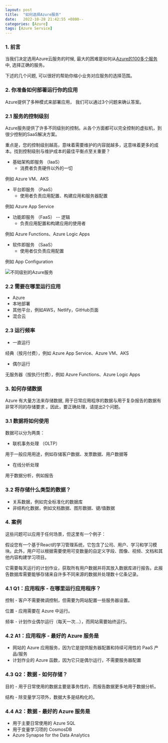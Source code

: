 ```yaml
---
layout: post
title:  "如何选择Azure服务"
date:   2022-10-28 21:42:55 +0800--
categories: [Azure]
tags: [Azure Service]  
---
```


### 1. 前言

当我们决定选用Azure云服务的时候, 最大的困难是如何从[Azure的100多个服务](https://azure.microsoft.com/en-us/products/)中, 选择正确的服务。

下述的几个问题, 可以很好的帮助你缩小业务对应服务的选择范围。

### 2. 你准备如何部署运行你的应用

Azure提供了多种模式来部署应用， 我们可以通过3个问题来确认答案。

### 2.1 服务的控制级别

Azure服务提供了许多不同级别的控制。从各个方面都可以完全控制的虚拟机，到很少控制的SaaS解决方案。

重点是，您的控制级别越高，意味着需要维护的内容就越多，这意味着更多的成本。找到控制级别与维护成本的最佳平衡点至关重要？

- 基础架构即服务 （IaaS）
  - 消费者负责硬件以外的一切
  
例如 Azure VM、AKS

- 平台即服务 （PaaS）
  - 使用者负责应用配置、构建应用和服务器配置

例如 Azure App Service

- 功能即服务 （FaaS） -- 逻辑
  - 负责应用配置和构建应用的使用者

例如 Azure Functions、Azure Logic Apps

- 软件即服务 （SaaS）
  - 使用者仅负责应用配置

例如 App Configuration

![不同级别的Azure服务](https://ssw.com.au/rules/static/a6c80cf335872955a3df8b3531b63f21/2bef9/control.png)

### 2.2 需要在哪里运行应用

- Azure
- 本地部署
- 其他平台，例如AWS，Netlify，GitHub页面
- 混合云

### 2.3 运行频率

- 一直运行

经典（按月付费），例如 Azure App Service、Azure VM、AKS

- 偶尔运行

无服务器（按执行付费），例如 Azure Functions、Azure Logic Apps

### 3. 如何存储数据

Azure 有大量方法来存储数据, 用于日常应用程序的数据与用于复杂报告的数据有非常不同的存储要求
。因此，要正确处理，请提出2个问题。

### 3.1 数据将如何使用

数据可以分为两类：

- 联机事务处理 （OLTP）

用于一般应用用途，例如存储客户数据、发票数据、用户数据等

- 在线分析处理

用于数据分析，例如报告

### 3.2 将存储什么类型的数据？

- 关系数据，例如完全标准化的数据库
- 非结构化数据，例如文档数据、图形数据、键/值数据

### 4. 案例

这些问题可以应用于任何场景，但这里有一个例子：

假设您有一个基于React的学习管理系统，它包含了公司、用户、学习和学习模块。此外，用户可以根据需要使用可变数量的自定义字段、图像、视频、文档和其他内容构建学习项目。

它需要每天运行的计划作业，获取所有用户数据并将其放入数据库进行报告。此报告数据库需要能够存储来自许多不同来源的数据并处理数十亿条记录。

### 4.1 Q1：应用程序 - 在哪里运行应用程序？

控制 - 客户不需要微调控制，但需要为网站配置一些服务器设置。

位置 - 应用需要在 Azure 中运行。

频率 - 计划作业偶尔运行（每天一次...），而网站需要始终运行。

### 4.2 A1：应用程序 - 最好的 Azure 服务是

- 网站的 Azure 应用服务，因为它是提供服务器配置和持续可用性的 PaaS 产品/服务
- 计划作业的 Azure 函数，因为它只是偶尔运行，不需要服务器配置

### 4.3 Q2：数据 - 如何存储？

目的 - 用于日常使用的数据主要是事务性的，而报告数据更多地用于数据分析。

结构 - 除变量学习项外，数据大多是结构化的。

### 4.4 A2：数据 - 最好的 Azure 服务是

- 用于主要日常使用的 Azure SQL
- 用于变量学习项的 CosmosDB
- Azure Synapse for the Data Analytics
